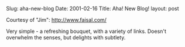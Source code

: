 Slug: aha-new-blog
Date: 2001-02-16
Title: Aha! New Blog!
layout: post

Courtesy of &quot;Jim&quot;: http://www.faisal.com/

Very simple - a refreshing bouquet, with a variety of links. Doesn&#39;t overwhelm the senses, but delights with subtlety.
